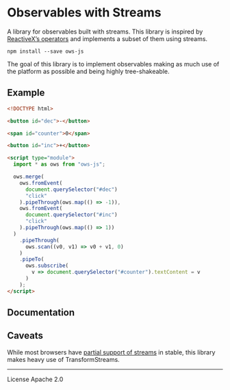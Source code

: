 # Observables with Streams

A library for observables built with streams. This library is inspired by [ReactiveX’s operators](http://reactivex.io/documentation/operators.html) and implements a subset of them using streams.

```
npm install --save ows-js
```

The goal of this library is to implement observables making as much use of the platform as possible and being highly tree-shakeable.

## Example

```html
<!DOCTYPE html>

<button id="dec">-</button>

<span id="counter">0</span>

<button id="inc">+</button>

<script type="module">
  import * as ows from "ows-js";

  ows.merge(
    ows.fromEvent(
      document.querySelector("#dec")
      "click"
    ).pipeThrough(ows.map(() => -1)),
    ows.fromEvent(
      document.querySelector("#inc")
      "click"
    ).pipeThrough(ows.map(() => 1))
  )
    .pipeThrough(
      ows.scan((v0, v1) => v0 + v1, 0)
    )
    .pipeTo(
      ows.subscribe(
        v => document.querySelector("#counter").textContent = v
      )
    );
</script>
```

## Documentation

## Caveats

While most browsers have [partial support of streams](https://caniuse.com/#feat=streams) in stable, this library makes heavy use of TransformStreams.

---

License Apache 2.0
